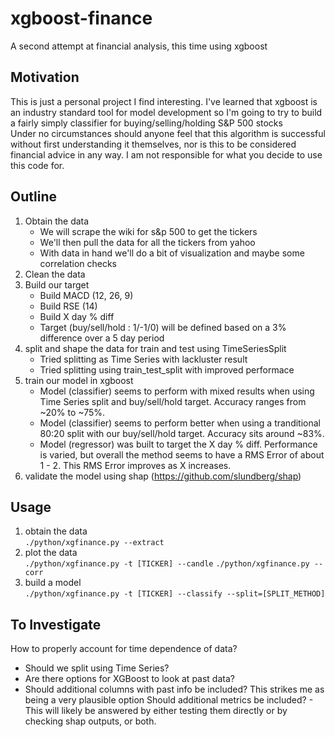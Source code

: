 # xgboost-finance
A second attempt at financial analysis, this time using xgboost

## Motivation
This is just a personal project I find interesting. I've learned that xgboost is an industry standard tool for model development so I'm going to try to build a fairly simply classifier for buying/selling/holding S&P 500 stocks  
Under no circumstances should anyone feel that this algorithm is successful without first understanding it themselves, nor is this to be considered financial advice in any way. I am not responsible for what you decide to use this code for.

## Outline
1) Obtain the data
    - We will scrape the wiki for s&p 500 to get the tickers
    - We'll then pull the data for all the tickers from yahoo
    - With data in hand we'll do a bit of visualization and maybe some correlation checks
2) Clean the data
3) Build our target
    - Build MACD (12, 26, 9)
    - Build RSE (14)
    - Build X day % diff
    - Target (buy/sell/hold : 1/-1/0) will be defined based on a 3% difference over a 5 day period
4) split and shape the data for train and test using TimeSeriesSplit
    - Tried splitting as Time Series with lackluster result
    - Tried splitting using train_test_split with improved performace
5) train our model in xgboost
    - Model (classifier) seems to perform with mixed results when using Time Series split and buy/sell/hold target. Accuracy ranges from ~20% to ~75%.
    - Model (classifier) seems to perform better when using a tranditional 80:20 split with our buy/sell/hold target. Accuracy sits around ~83%.
    - Model (regressor) was built to target the X day % diff. Performance is varied, but overall the method seems to have a RMS Error of about 1 - 2. This RMS Error improves as X increases.
6) validate the model using shap (https://github.com/slundberg/shap)

## Usage
1) obtain the data  
`./python/xgfinance.py --extract`
2) plot the data   
`./python/xgfinance.py -t [TICKER] --candle`
`./python/xgfinance.py --corr`  
3) build a model  
`./python/xgfinance.py -t [TICKER] --classify --split=[SPLIT_METHOD]`
 
## To Investigate
How to properly account for time dependence of data?
   - Should we split using Time Series?
   - Are there options for XGBoost to look at past data?
   - Should additional columns with past info be included? This strikes me as being a very plausible option
Should additional metrics be included?
    - This will likely be answered by either testing them directly or by checking shap outputs, or both. 

